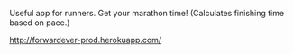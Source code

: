 Useful app for runners.
Get your marathon time!
(Calculates finishing time based on pace.)

http://forwardever-prod.herokuapp.com/
